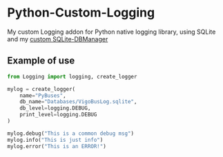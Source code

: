 # Python-Custom-Logging
My custom Logging addon for Python native logging library, using SQLite and my [custom SQLite-DBManager](https://github.com/EnforcerZhukov/Python-SQLite-DBManager)

## Example of use

```python
from Logging import logging, create_logger

mylog = create_logger(
    name="PyBuses",
    db_name="Databases/VigoBusLog.sqlite",
    db_level=logging.DEBUG,
    print_level=logging.DEBUG
)

mylog.debug("This is a common debug msg")
mylog.info("This is just info")
mylog.error("This is an ERROR!")
```
